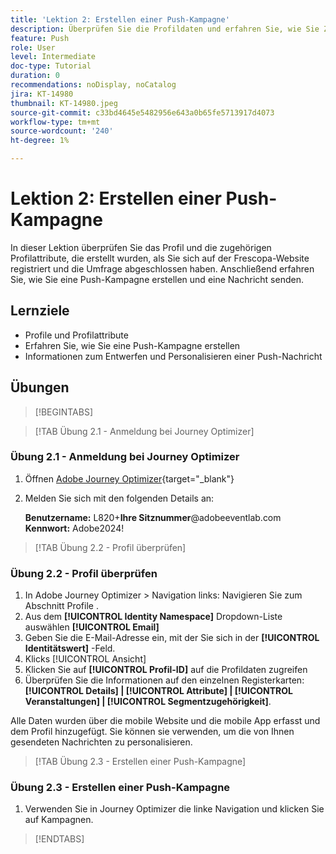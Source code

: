 ```yaml
---
title: 'Lektion 2: Erstellen einer Push-Kampagne'
description: Überprüfen Sie die Profildaten und erfahren Sie, wie Sie Zielgruppen in Journey Optimizer erstellen und mit Push-Benachrichtigungen senden.
feature: Push
role: User
level: Intermediate
doc-type: Tutorial
duration: 0
recommendations: noDisplay, noCatalog
jira: KT-14980
thumbnail: KT-14980.jpeg
source-git-commit: c33bd4645e5482956e643a0b65fe5713917d4073
workflow-type: tm+mt
source-wordcount: '240'
ht-degree: 1%

---
```



# Lektion 2: Erstellen einer Push-Kampagne

In dieser Lektion überprüfen Sie das Profil und die zugehörigen Profilattribute, die erstellt wurden, als Sie sich auf der Frescopa-Website registriert und die Umfrage abgeschlossen haben. Anschließend erfahren Sie, wie Sie eine Push-Kampagne erstellen und eine Nachricht senden.

## Lernziele

* Profile und Profilattribute
* Erfahren Sie, wie Sie eine Push-Kampagne erstellen
* Informationen zum Entwerfen und Personalisieren einer Push-Nachricht

## Übungen

>[!BEGINTABS]

>[!TAB Übung 2.1 - Anmeldung bei Journey Optimizer]

### Übung 2.1 - Anmeldung bei Journey Optimizer

1. Öffnen [Adobe Journey Optimizer](https://experience.adobe.com/#/@techmarketingdemos/sname:summit-ajo-lab/journey-optimizer/home){target="_blank"}
2. Melden Sie sich mit den folgenden Details an:

   **Benutzername:**   L820+**Ihre Sitznummer**@adobeeventlab.com
   **Kennwort:**   Adobe2024!

>[!TAB Übung 2.2 - Profil überprüfen]

### Übung 2.2 - Profil überprüfen

1. In Adobe Journey Optimizer > Navigation links: Navigieren Sie zum Abschnitt Profile .
2. Aus dem **[!UICONTROL Identity Namespace]** Dropdown-Liste auswählen **[!UICONTROL Email]**
3. Geben Sie die E-Mail-Adresse ein, mit der Sie sich in der **[!UICONTROL Identitätswert]** -Feld.
4. Klicks [!UICONTROL Ansicht]
5. Klicken Sie auf **[!UICONTROL Profil-ID]** auf die Profildaten zugreifen
6. Überprüfen Sie die Informationen auf den einzelnen Registerkarten: **[!UICONTROL Details] | [!UICONTROL Attribute] | [!UICONTROL Veranstaltungen] | [!UICONTROL Segmentzugehörigkeit]**.

Alle Daten wurden über die mobile Website und die mobile App erfasst und dem Profil hinzugefügt. Sie können sie verwenden, um die von Ihnen gesendeten Nachrichten zu personalisieren.

>[!TAB Übung 2.3 - Erstellen einer Push-Kampagne]

### Übung 2.3 - Erstellen einer Push-Kampagne

1. Verwenden Sie in Journey Optimizer die linke Navigation und klicken Sie auf Kampagnen.

>[!ENDTABS]
